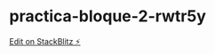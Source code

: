 # practica-bloque-2-rwtr5y

[Edit on StackBlitz ⚡️](https://stackblitz.com/edit/practica-bloque-2-rwtr5y)